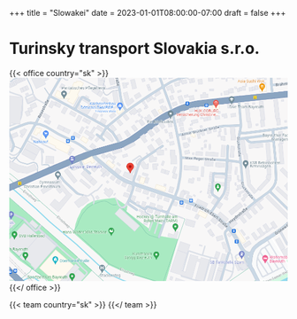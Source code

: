 +++
title = "Slowakei"
date = 2023-01-01T08:00:00-07:00
draft = false
+++

# Turinsky transport Slovakia s.r.o.

{{< office country="sk" >}}
![map](map.png)
{{</ office >}}


{{< team country="sk" >}}
{{</ team >}}